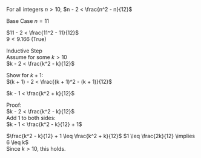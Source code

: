 For all integers $n > 10$, $n - 2 < \frac{n^2 - n}{12}$

Base Case $n = 11$

$11 - 2 < \frac{11^2 - 11}{12}$\
$9 < 9.166$ (True)

Inductive Step\
Assume for some $k > 10$\
$k - 2 < \frac{k^2 - k}{12}$

Show for $k + 1$:\
$(k + 1) - 2 < \frac{(k + 1)^2 - (k + 1)}{12}$

$k - 1 < \frac{k^2 + k}{12}$

Proof:\
$k - 2 < \frac{k^2 - k}{12}$  
Add 1 to both sides:  
$k - 1 < \frac{k^2 - k}{12} + 1$

$\frac{k^2 - k}{12} + 1 \leq \frac{k^2 + k}{12}$ 
$1 \leq \frac{2k}{12} \implies 6 \leq k$\
Since $k > 10$, this holds.  
